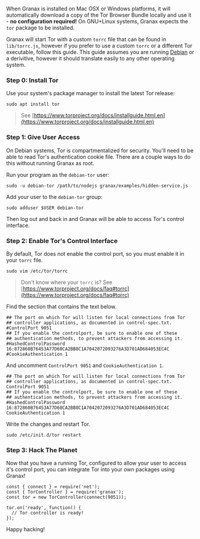 When Granax is installed on Mac OSX or Windows platforms, it will automatically
download a copy of the Tor Browser Bundle locally and use it - 
**no configuration required!** On GNU+Linux systems, Granax expects the `tor` 
package to be installed.

Granax will start Tor with a custom `torrc` file that can be found in 
`lib/torrc.js`, however if you prefer to use a custom `torrc` or a different 
Tor executable, follow this guide. This guide assumes you are running 
[Debian](https://debian.org) or a derivitive, however it should translate 
easily to any other operating system.

### Step 0: Install Tor

Use your system's package manager to install the latest Tor release:

```
sudo apt install tor
```

> See [https://www.torproject.org/docs/installguide.html.en](https://www.torproject.org/docs/installguide.html.en)

### Step 1: Give User Access

On Debian systems, Tor is compartmentalized for security. You'll need to be 
able to read Tor's authentication cookie file. There are a couple ways to do 
this without running Granax as root.

Run your program as the `debian-tor` user:

```
sudo -u debian-tor /path/to/nodejs granax/examples/hidden-service.js
```

Add your user to the `debian-tor` group:

```
sudo adduser $USER debian-tor
```

Then log out and back in and Granax will be able to access Tor's control
interface.

### Step 2: Enable Tor's Control Interface

By default, Tor does not enable the control port, so you must enable it in 
your `torrc` file. 

```
sudo vim /etc/tor/torrc
```

> Don't know where your `torrc` is? 
> See [https://www.torproject.org/docs/faq#torrc](https://www.torproject.org/docs/faq#torrc)

Find the section that contains the text below.

```
## The port on which Tor will listen for local connections from Tor
## controller applications, as documented in control-spec.txt.
#ControlPort 9051
## If you enable the controlport, be sure to enable one of these
## authentication methods, to prevent attackers from accessing it.
#HashedControlPassword 16:872860B76453A77D60CA2BB8C1A7042072093276A3D701AD684053EC4C
#CookieAuthentication 1
```

And uncomment `ControlPort 9051` and `CookieAuthentication 1`.

```
## The port on which Tor will listen for local connections from Tor
## controller applications, as documented in control-spec.txt.
ControlPort 9051
## If you enable the controlport, be sure to enable one of these
## authentication methods, to prevent attackers from accessing it.
#HashedControlPassword 16:872860B76453A77D60CA2BB8C1A7042072093276A3D701AD684053EC4C
CookieAuthentication 1
```

Write the changes and restart Tor.

```
sudo /etc/init.d/tor restart
```

### Step 3: Hack The Planet

Now that you have a running Tor, configured to allow your user to access it's 
control port, you can integrate Tor into your own packages using Granax!

```
const { connect } = require('net');
const { TorController } = require('granax');
const tor = new TorController(connect(9051));

tor.on('ready', function() {
  // Tor controller is ready!
});
```

Happy hacking!
